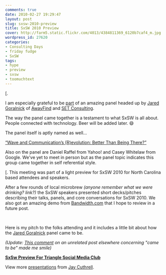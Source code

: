 ```yaml
---
comments: true
date: 2010-02-27 19:29:47
layout: post
slug: sxsw-2010-preview
title: SxSW 2010 Preview
cover: http://farm5.static.flickr.com/4013/4384811369_6120b7caf4_m.jpg
wordpress_id: 27620
categories:
- Consulting Days
- friday fudge
- SxSW
tags:
- hype
- preview
- sxsw
- toomuchtext
---
```


[.




I am especially grateful to be [part](http://fudge.org/too-much-text/) of an amazing panel headed up by [Jared Goralnick](http://www.technotheory.com/2010/01/productivity-killers-call/) of [AwayFind](http://www.awayfind.com/) and [SET Consulting](http://www.setconsulting.com/).




The way the panel came together is a testament to what SxSW is all about.  People connected with technology. Beer will be added later. :smile:




The panel itself is aptly named as well...




[“Wave and Communication’s (R)evolution: Better Than Being There?”](http://bit.ly/btbt2010)




Also on the panel are Daniel Raffel from Yahoo! and Casey Whitelaw from Google.  We've yet to meet in person but as the panel topic indicates this group came together in self referential style.




[.  This meeting was part of a light preview for SxSW 2010 for North Carolina based attendees and speakers.




After a few rounds of local microbrew _(anyone remember what we were drinking? link?)_ the SxSW speakers presented short decks/pitches describing their talks, panels, and core conversations for SxSW 2010.  We also got an amazing demo from [Bandwidth.com](http://www.bandwidth.com/blog/2010/02/step-into-your-phonebooth/) that I hope to review in a future post.




 




Here is my pitch to the folks attending and it includes a little bit about how the [Jared Goralnick](http://www.technotheory.com/2010/01/productivity-killers-call/) panel came to be.




_(Update: [This comment](http://cdixon.org/2010/02/27/its-about-making-more-places-like-the-valley/#comment-37253893) on an unrelated post elsewhere concerning "came to be" made me smile)_




**[SxSw Preview For Triangle Social Media Club](http://www.slideshare.net/qthrul/sx-sw-preview-for-tsmc)** 







View more [presentations](http://www.slideshare.net/) from [Jay Cuthrell](http://www.slideshare.net/qthrul).



